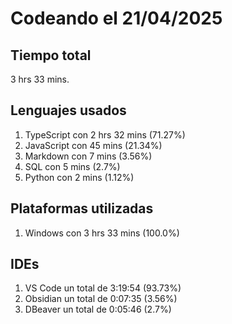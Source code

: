 # Codeando el 21/04/2025

## Tiempo total
3 hrs 33 mins.

## Lenguajes usados
1. TypeScript con 2 hrs 32 mins (71.27%)
1. JavaScript con 45 mins (21.34%)
1. Markdown con 7 mins (3.56%)
1. SQL con 5 mins (2.7%)
1. Python con 2 mins (1.12%)

## Plataformas utilizadas
1. Windows con 3 hrs 33 mins (100.0%)

## IDEs
1. VS Code un total de 3:19:54 (93.73%)
1. Obsidian un total de 0:07:35 (3.56%)
1. DBeaver un total de 0:05:46 (2.7%)
